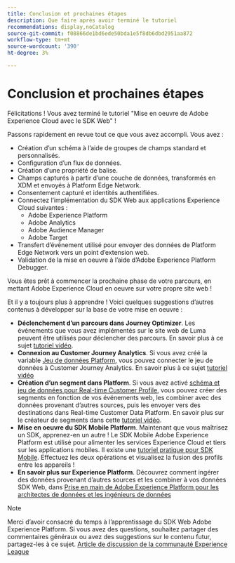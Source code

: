 ```yaml
---
title: Conclusion et prochaines étapes
description: Que faire après avoir terminé le tutoriel
recommendations: display,noCatalog
source-git-commit: f08866de1bd6ede50bda1e5f8db6dbd2951aa872
workflow-type: tm+mt
source-wordcount: '390'
ht-degree: 3%

---
```


# Conclusion et prochaines étapes

Félicitations ! Vous avez terminé le tutoriel &quot;Mise en oeuvre de Adobe Experience Cloud avec le SDK Web&quot; !

Passons rapidement en revue tout ce que vous avez accompli. Vous avez :

* Création d’un schéma à l’aide de groupes de champs standard et personnalisés.
* Configuration d’un flux de données.
* Création d’une propriété de balise.
* Champs capturés à partir d’une couche de données, transformés en XDM et envoyés à Platform Edge Network.
* Consentement capturé et identités authentifiées.
* Connectez l’implémentation du SDK Web aux applications Experience Cloud suivantes :
   * Adobe Experience Platform
   * Adobe Analytics
   * Adobe Audience Manager
   * Adobe Target
* Transfert d’événement utilisé pour envoyer des données de Platform Edge Network vers un point d’extension web.
* Validation de la mise en oeuvre à l’aide d’Adobe Experience Platform Debugger.

Vous êtes prêt à commencer la prochaine phase de votre parcours, en mettant Adobe Experience Cloud en oeuvre sur votre propre site web !

Et il y a toujours plus à apprendre ! Voici quelques suggestions d’autres contenus à développer sur la base de votre mise en oeuvre :


* **Déclenchement d’un parcours dans Journey Optimizer**. Les événements que vous avez implémentés sur le site web de Luma peuvent être utilisés pour déclencher des parcours. En savoir plus à ce sujet [tutoriel vidéo](https://experienceleague.adobe.com/docs/journey-optimizer-learn/tutorials/create-journeys/use-case-transactional-journey.html?lang=fr).
* **Connexion au Customer Journey Analytics**. Si vous avez créé la variable [Jeu de données Platform](setup-experience-platform.md), vous pouvez connecter le jeu de données à Customer Journey Analytics. En savoir plus à ce sujet [tutoriel vidéo](https://experienceleague.adobe.com/docs/customer-journey-analytics-learn/tutorials/connecting-customer-journey-analytics-to-data-sources-in-platform.html)
* **Création d’un segment dans Platform**. Si vous avez activé [schéma et jeu de données pour Real-time Customer Profile](setup-experience-platform.md), vous pouvez créer des segments en fonction de vos événements web, les combiner avec des données provenant d’autres sources, puis les envoyer vers des destinations dans Real-time Customer Data Platform. En savoir plus sur le créateur de segments dans cette [tutoriel vidéo](https://experienceleague.adobe.com/docs/platform-learn/tutorials/segments/create-segments.html).
* **Mise en oeuvre du SDK Mobile Platform**. Maintenant que vous maîtrisez un SDK, apprenez-en un autre ! Le SDK Mobile Adobe Experience Platform est utilisé pour alimenter les services Experience Cloud et tiers sur les applications mobiles. Il existe une [tutoriel pratique pour SDK Mobile](https://experienceleague.adobe.com/docs/platform-learn/implement-mobile-sdk/overview.html?lang=fr). Effectuez les deux opérations et visualisez la fusion des profils entre les appareils !
* **En savoir plus sur Experience Platform**. Découvrez comment ingérer des données provenant d’autres sources et les combiner à vos données SDK Web, dans [Prise en main de Adobe Experience Platform pour les architectes de données et les ingénieurs de données](https://experienceleague.adobe.com/docs/platform-learn/getting-started-for-data-architects-and-data-engineers/overview.html?lang=fr)


>[!NOTE]
>
>Merci d’avoir consacré du temps à l’apprentissage du SDK Web Adobe Experience Platform. Si vous avez des questions, souhaitez partager des commentaires généraux ou avez des suggestions sur le contenu futur, partagez-les à ce sujet. [Article de discussion de la communauté Experience League](https://experienceleaguecommunities.adobe.com/t5/adobe-experience-platform-launch/tutorial-discussion-implement-adobe-experience-cloud-with-web/td-p/444996)
